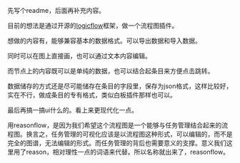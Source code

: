 先写个readme，后面再补充内容。

目前的想法是通过开源的[logicflow](https://site.logic-flow.cn/docs/#/zh/)框架，做一个流程图插件。

想做的内容有，能够兼容基本的数据格式。可以导出数据和导入数据。

同时可以在图上直接画，也可以通过文本内容编辑。

而节点上的内容既可以是单纯的数据，也可以结合起条目来方便点击跳转。

数据储存的方式还是尽可能储存在条目的字段里，保存为json格式，这样比较好，实在不行，做成条目的专有格式，类似白板插件那样也可以。

最后再搞一搞ui什么的。看上来更现代化一点。

用reasonflow，是因为我们希望这个流程图是一个能够与任务管理结合起来的流程图。换言之，任务管理的可视化应该是以流程图这种形式，可以编辑的，而不是完全的图谱，无法编辑的形式。而任务管理的背后也需要意义的支撑。意义我们这里用了reason，相对理性一点的词语来代替。所以名称就出来了，reasonflow。
